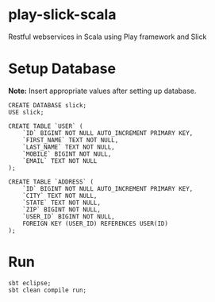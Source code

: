 # play-slick-scala
Restful webservices in Scala using Play framework and Slick

# Setup Database
**Note:** Insert appropriate values after setting up database.

```
CREATE DATABASE slick;
USE slick;

CREATE TABLE `USER` (
	`ID` BIGINT NOT NULL AUTO_INCREMENT PRIMARY KEY,
	`FIRST_NAME` TEXT NOT NULL,
	`LAST_NAME` TEXT NOT NULL,
	`MOBILE` BIGINT NOT NULL,
	`EMAIL` TEXT NOT NULL
);

CREATE TABLE `ADDRESS` (
	`ID` BIGINT NOT NULL AUTO_INCREMENT PRIMARY KEY,
	`CITY` TEXT NOT NULL,
	`STATE` TEXT NOT NULL,
	`ZIP` BIGINT NOT NULL,
	`USER_ID` BIGINT NOT NULL,
	FOREIGN KEY (USER_ID) REFERENCES USER(ID)
);
```

# Run
```
sbt eclipse;
sbt clean compile run;
```
